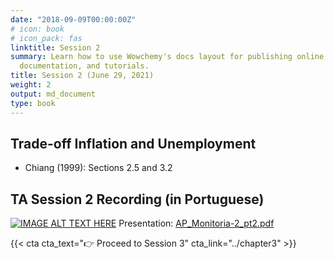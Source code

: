 ```yaml
---
date: "2018-09-09T00:00:00Z"
# icon: book
# icon_pack: fas
linktitle: Session 2
summary: Learn how to use Wowchemy's docs layout for publishing online courses, software
  documentation, and tutorials.
title: Session 2 (June 29, 2021)
weight: 2
output: md_document
type: book
---
```




## Trade-off Inflation and Unemployment
- Chiang (1999): Sections 2.5 and 3.2 

## TA Session 2 Recording (in Portuguese)

[![IMAGE ALT TEXT HERE](https://img.youtube.com/vi/CMxzgM5rBVM/maxresdefault.jpg)](https://www.youtube.com/watch?v=CMxzgM5rBVM)
Presentation: [AP_Monitoria-2_pt2.pdf](../AP_Monitoria-2_pt2.pdf)



{{< cta cta_text="👉 Proceed to Session 3" cta_link="../chapter3" >}}
